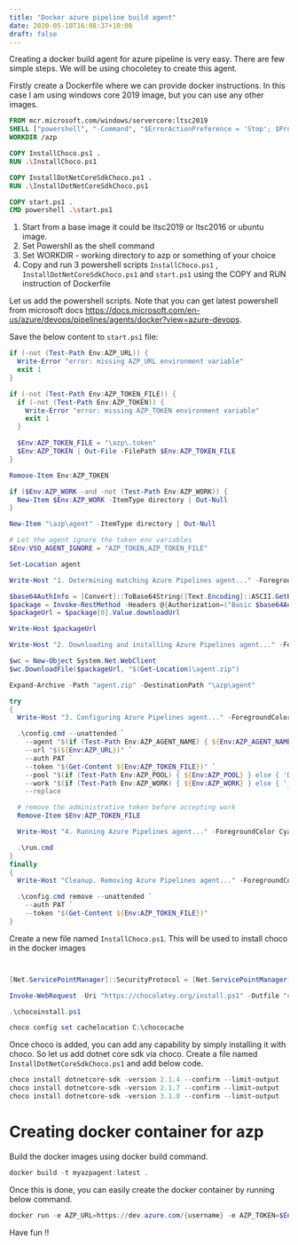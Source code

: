```yaml
---
title: "Docker azure pipeline build agent"
date: 2020-05-10T16:08:37+10:00
draft: false
---  
```


Creating a docker build agent for azure pipeline is very easy. There are few simple steps. We will be using chocoletey to create this agent. 

Firstly create a Dockerfile where we can provide docker instructions. In this case I am using windows core 2019 image, but you can use any other images. 

```Dockerfile
FROM mcr.microsoft.com/windows/servercore:ltsc2019
SHELL ["powershell", "-Command", "$ErrorActionPreference = 'Stop'; $ProgressPreference = 'SilentlyContinue';"]
WORKDIR /azp

COPY InstallChoco.ps1 .
RUN .\InstallChoco.ps1 

COPY InstallDotNetCoreSdkChoco.ps1 .
RUN .\InstallDotNetCoreSdkChoco.ps1

COPY start.ps1 .
CMD powershell .\start.ps1

```

1. Start from a base image it could be ltsc2019 or ltsc2016 or ubuntu image.
2. Set Powershll as the shell command 
3. Set WORKDIR - working directory to azp or something of your choice
4. Copy and run 3 powershell scripts `InstallChoco.ps1` , `InstallDotNetCoreSdkChoco.ps1` and `start.ps1` using the COPY and RUN instruction of Dockerfile

Let us add the powershell scripts. Note that you can get latest powershell from microsoft docs https://docs.microsoft.com/en-us/azure/devops/pipelines/agents/docker?view=azure-devops.

Save the below content to `start.ps1` file:

```Powershell
if (-not (Test-Path Env:AZP_URL)) {
  Write-Error "error: missing AZP_URL environment variable"
  exit 1
}

if (-not (Test-Path Env:AZP_TOKEN_FILE)) {
  if (-not (Test-Path Env:AZP_TOKEN)) {
    Write-Error "error: missing AZP_TOKEN environment variable"
    exit 1
  }

  $Env:AZP_TOKEN_FILE = "\azp\.token"
  $Env:AZP_TOKEN | Out-File -FilePath $Env:AZP_TOKEN_FILE
}

Remove-Item Env:AZP_TOKEN

if ($Env:AZP_WORK -and -not (Test-Path Env:AZP_WORK)) {
  New-Item $Env:AZP_WORK -ItemType directory | Out-Null
}

New-Item "\azp\agent" -ItemType directory | Out-Null

# Let the agent ignore the token env variables
$Env:VSO_AGENT_IGNORE = "AZP_TOKEN,AZP_TOKEN_FILE"

Set-Location agent

Write-Host "1. Determining matching Azure Pipelines agent..." -ForegroundColor Cyan

$base64AuthInfo = [Convert]::ToBase64String([Text.Encoding]::ASCII.GetBytes(":$(Get-Content ${Env:AZP_TOKEN_FILE})"))
$package = Invoke-RestMethod -Headers @{Authorization=("Basic $base64AuthInfo")} "$(${Env:AZP_URL})/_apis/distributedtask/packages/agent?platform=win-x64&`$top=1"
$packageUrl = $package[0].Value.downloadUrl

Write-Host $packageUrl

Write-Host "2. Downloading and installing Azure Pipelines agent..." -ForegroundColor Cyan

$wc = New-Object System.Net.WebClient
$wc.DownloadFile($packageUrl, "$(Get-Location)\agent.zip")

Expand-Archive -Path "agent.zip" -DestinationPath "\azp\agent"

try
{
  Write-Host "3. Configuring Azure Pipelines agent..." -ForegroundColor Cyan

  .\config.cmd --unattended `
    --agent "$(if (Test-Path Env:AZP_AGENT_NAME) { ${Env:AZP_AGENT_NAME} } else { ${Env:computername} })" `
    --url "$(${Env:AZP_URL})" `
    --auth PAT `
    --token "$(Get-Content ${Env:AZP_TOKEN_FILE})" `
    --pool "$(if (Test-Path Env:AZP_POOL) { ${Env:AZP_POOL} } else { 'Default' })" `
    --work "$(if (Test-Path Env:AZP_WORK) { ${Env:AZP_WORK} } else { '_work' })" `
    --replace

  # remove the administrative token before accepting work
  Remove-Item $Env:AZP_TOKEN_FILE

  Write-Host "4. Running Azure Pipelines agent..." -ForegroundColor Cyan

  .\run.cmd
}
finally
{
  Write-Host "Cleanup. Removing Azure Pipelines agent..." -ForegroundColor Cyan

  .\config.cmd remove --unattended `
    --auth PAT `
    --token "$(Get-Content ${Env:AZP_TOKEN_FILE})"
}
```

Create a new file named `InstallChoco.ps1`. This will be used to install choco in the docker images

```Powershell


[Net.ServicePointManager]::SecurityProtocol = [Net.ServicePointManager]::SecurityProtocol -bor "Tls12"

Invoke-WebRequest -Uri "https://chocolatey.org/install.ps1" -Outfile "chocoinstall.ps1"

.\chocoinstall.ps1

choco config set cachelocation C:\chococache

```

Once choco is added, you can add any capability by simply installing it with choco. So let us add dotnet core sdk via choco. Create a file named `InstallDotNetCoreSdkChoco.ps1` and add below code. 

``` Powershell
choco install dotnetcore-sdk -version 2.1.4 --confirm --limit-output 
choco install dotnetcore-sdk -version 2.1.7 --confirm --limit-output 
choco install dotnetcore-sdk -version 3.1.0 --confirm --limit-output 

```

# Creating docker container for azp

Build the docker images using docker build command.

```Powershell
docker build -t myazpagent:latest .
```

Once this is done, you can easily create the docker container by running below command. 

```Powershell
docker run -e AZP_URL=https://dev.azure.com/{username} -e AZP_TOKEN=$Env:AZP_TOKEN -e AZP_AGENT_NAME=$Env:AZP_Build_Agent_Name -e AZP_POOL=$Env:AZP_POOL myazpagent:latest

```

Have fun !!

